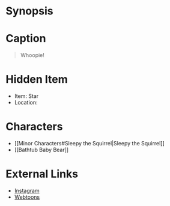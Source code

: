 # Synopsis


# Caption
> Whoopie!

# Hidden Item
* Item: Star
* Location: <strike></strike>

# Characters
* [[Minor Characters#Sleepy the Squirrel|Sleepy the Squirrel]]
* [[Bathtub Baby Bear]]

# External Links
* [Instagram](https://www.instagram.com/p/B4adEyGDOtT/)
* [Webtoons](https://www.webtoons.com/en/challenge/twistwood-tales/16-sleepy-the-squirrel/viewer?title_no=344740&episode_no=17)